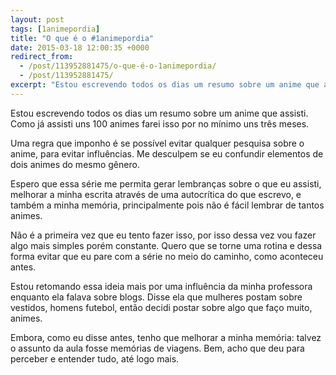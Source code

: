 ```yaml
---
layout: post
tags: [1animepordia]
title: "O que é o #1animepordia"
date: 2015-03-18 12:00:35 +0000
redirect_from:
  - /post/113952881475/o-que-é-o-1animepordia/
  - /post/113952881475/
excerpt: "Estou escrevendo todos os dias um resumo sobre um anime que assisti. Como já assisti uns 100 animes farei isso por no mínimo uns três meses."
---
```


Estou escrevendo todos os dias um resumo sobre um anime que assisti.
Como já assisti uns 100 animes farei isso por no mínimo uns três meses.

Uma regra que imponho é se possível evitar qualquer pesquisa sobre o
anime, para evitar influências. Me desculpem se eu confundir elementos
de dois animes do mesmo gênero.

Espero que essa série me permita gerar lembranças sobre o que eu
assisti, melhorar a minha escrita através de uma autocrítica do que
escrevo, e também a minha memória, principalmente pois não é fácil
lembrar de tantos animes.

Não é a primeira vez que eu tento fazer isso, por isso dessa vez vou
fazer algo mais simples porém constante. Quero que se torne uma rotina e
dessa forma evitar que eu pare com a série no meio do caminho, como
aconteceu antes.

Estou retomando essa ideia mais por uma influência da minha professora
enquanto ela falava sobre blogs. Disse ela que mulheres postam sobre
vestidos, homens futebol, então decidi postar sobre algo que faço muito,
animes.

Embora, como eu disse antes, tenho que melhorar a minha memória: talvez
o assunto da aula fosse memórias de viagens. Bem, acho que deu para
perceber e entender tudo, até logo mais.



